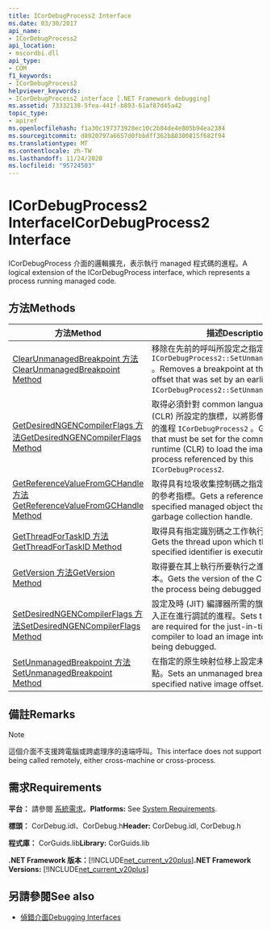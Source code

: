 ```yaml
---
title: ICorDebugProcess2 Interface
ms.date: 03/30/2017
api_name:
- ICorDebugProcess2
api_location:
- mscordbi.dll
api_type:
- COM
f1_keywords:
- ICorDebugProcess2
helpviewer_keywords:
- ICorDebugProcess2 interface [.NET Framework debugging]
ms.assetid: 73332138-5fea-441f-b893-61af87d45a42
topic_type:
- apiref
ms.openlocfilehash: f1a30c197373928ec10c2b84de4e805b94ea2384
ms.sourcegitcommit: d8020797a6657d0fbbdff362b80300815f682f94
ms.translationtype: MT
ms.contentlocale: zh-TW
ms.lasthandoff: 11/24/2020
ms.locfileid: "95724503"
---
```

# <a name="icordebugprocess2-interface"></a><span data-ttu-id="8b5ce-102">ICorDebugProcess2 Interface</span><span class="sxs-lookup"><span data-stu-id="8b5ce-102">ICorDebugProcess2 Interface</span></span>

<span data-ttu-id="8b5ce-103">ICorDebugProcess 介面的邏輯擴充，表示執行 managed 程式碼的進程。</span><span class="sxs-lookup"><span data-stu-id="8b5ce-103">A logical extension of the ICorDebugProcess interface, which represents a process running managed code.</span></span>  
  
## <a name="methods"></a><span data-ttu-id="8b5ce-104">方法</span><span class="sxs-lookup"><span data-stu-id="8b5ce-104">Methods</span></span>  
  
|<span data-ttu-id="8b5ce-105">方法</span><span class="sxs-lookup"><span data-stu-id="8b5ce-105">Method</span></span>|<span data-ttu-id="8b5ce-106">描述</span><span class="sxs-lookup"><span data-stu-id="8b5ce-106">Description</span></span>|  
|------------|-----------------|  
|[<span data-ttu-id="8b5ce-107">ClearUnmanagedBreakpoint 方法</span><span class="sxs-lookup"><span data-stu-id="8b5ce-107">ClearUnmanagedBreakpoint Method</span></span>](icordebugprocess2-clearunmanagedbreakpoint-method.md)|<span data-ttu-id="8b5ce-108">移除在先前的呼叫所設定之指定位移上的中斷點 `ICorDebugProcess2::SetUnmanagedBreakpoint` 。</span><span class="sxs-lookup"><span data-stu-id="8b5ce-108">Removes a breakpoint at the specified offset that was set by an earlier call to `ICorDebugProcess2::SetUnmanagedBreakpoint`.</span></span>|  
|[<span data-ttu-id="8b5ce-109">GetDesiredNGENCompilerFlags 方法</span><span class="sxs-lookup"><span data-stu-id="8b5ce-109">GetDesiredNGENCompilerFlags Method</span></span>](icordebugprocess2-getdesiredngencompilerflags-method.md)|<span data-ttu-id="8b5ce-110">取得必須針對 common language runtime (CLR) 所設定的旗標，以將影像載入這個所參考的進程 `ICorDebugProcess2` 。</span><span class="sxs-lookup"><span data-stu-id="8b5ce-110">Gets the flags that must be set for the common language runtime (CLR) to load the image into the process referenced by this `ICorDebugProcess2`.</span></span>|  
|[<span data-ttu-id="8b5ce-111">GetReferenceValueFromGCHandle 方法</span><span class="sxs-lookup"><span data-stu-id="8b5ce-111">GetReferenceValueFromGCHandle Method</span></span>](icordebugprocess2-getreferencevaluefromgchandle-method.md)|<span data-ttu-id="8b5ce-112">取得具有垃圾收集控制碼之指定 managed 物件的參考指標。</span><span class="sxs-lookup"><span data-stu-id="8b5ce-112">Gets a reference pointer to the specified managed object that has a garbage collection handle.</span></span>|  
|[<span data-ttu-id="8b5ce-113">GetThreadForTaskID 方法</span><span class="sxs-lookup"><span data-stu-id="8b5ce-113">GetThreadForTaskID Method</span></span>](icordebugprocess2-getthreadfortaskid-method.md)|<span data-ttu-id="8b5ce-114">取得具有指定識別碼之工作執行所在的執行緒。</span><span class="sxs-lookup"><span data-stu-id="8b5ce-114">Gets the thread upon which the task with the specified identifier is executing.</span></span>|  
|[<span data-ttu-id="8b5ce-115">GetVersion 方法</span><span class="sxs-lookup"><span data-stu-id="8b5ce-115">GetVersion Method</span></span>](icordebugprocess2-getversion-method.md)|<span data-ttu-id="8b5ce-116">取得要在其上執行所要執行之進程的 CLR 版本。</span><span class="sxs-lookup"><span data-stu-id="8b5ce-116">Gets the version of the CLR upon which the process being debugged is running.</span></span>|  
|[<span data-ttu-id="8b5ce-117">SetDesiredNGENCompilerFlags 方法</span><span class="sxs-lookup"><span data-stu-id="8b5ce-117">SetDesiredNGENCompilerFlags Method</span></span>](icordebugprocess2-setdesiredngencompilerflags-method.md)|<span data-ttu-id="8b5ce-118">設定及時 (JIT) 編譯器所需的旗標，以將影像載入正在進行調試的進程。</span><span class="sxs-lookup"><span data-stu-id="8b5ce-118">Sets the flags that are required for the just-in-time (JIT) compiler to load an image into the process being debugged.</span></span>|  
|[<span data-ttu-id="8b5ce-119">SetUnmanagedBreakpoint 方法</span><span class="sxs-lookup"><span data-stu-id="8b5ce-119">SetUnmanagedBreakpoint Method</span></span>](icordebugprocess2-setunmanagedbreakpoint-method.md)|<span data-ttu-id="8b5ce-120">在指定的原生映射位移上設定未受管理的中斷點。</span><span class="sxs-lookup"><span data-stu-id="8b5ce-120">Sets an unmanaged breakpoint at the specified native image offset.</span></span>|  
  
## <a name="remarks"></a><span data-ttu-id="8b5ce-121">備註</span><span class="sxs-lookup"><span data-stu-id="8b5ce-121">Remarks</span></span>  
  
> [!NOTE]
> <span data-ttu-id="8b5ce-122">這個介面不支援跨電腦或跨處理序的遠端呼叫。</span><span class="sxs-lookup"><span data-stu-id="8b5ce-122">This interface does not support being called remotely, either cross-machine or cross-process.</span></span>  
  
## <a name="requirements"></a><span data-ttu-id="8b5ce-123">需求</span><span class="sxs-lookup"><span data-stu-id="8b5ce-123">Requirements</span></span>  

 <span data-ttu-id="8b5ce-124">**平台：** 請參閱 [系統需求](../../get-started/system-requirements.md)。</span><span class="sxs-lookup"><span data-stu-id="8b5ce-124">**Platforms:** See [System Requirements](../../get-started/system-requirements.md).</span></span>  
  
 <span data-ttu-id="8b5ce-125">**標頭：** CorDebug.idl、CorDebug.h</span><span class="sxs-lookup"><span data-stu-id="8b5ce-125">**Header:** CorDebug.idl, CorDebug.h</span></span>  
  
 <span data-ttu-id="8b5ce-126">**程式庫：** CorGuids.lib</span><span class="sxs-lookup"><span data-stu-id="8b5ce-126">**Library:** CorGuids.lib</span></span>  
  
 <span data-ttu-id="8b5ce-127">**.NET Framework 版本：**[!INCLUDE[net_current_v20plus](../../../../includes/net-current-v20plus-md.md)]</span><span class="sxs-lookup"><span data-stu-id="8b5ce-127">**.NET Framework Versions:** [!INCLUDE[net_current_v20plus](../../../../includes/net-current-v20plus-md.md)]</span></span>  
  
## <a name="see-also"></a><span data-ttu-id="8b5ce-128">另請參閱</span><span class="sxs-lookup"><span data-stu-id="8b5ce-128">See also</span></span>

- [<span data-ttu-id="8b5ce-129">偵錯介面</span><span class="sxs-lookup"><span data-stu-id="8b5ce-129">Debugging Interfaces</span></span>](debugging-interfaces.md)
